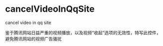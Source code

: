 cancelVideoInQqSite
===================

<p>cancel video in qq site</p>
<p>鉴于腾讯网站日益严重的视频播放，以及视频“收起”选项的无效性，特写此控件，避免腾讯网站的视频广告骚扰</p>
